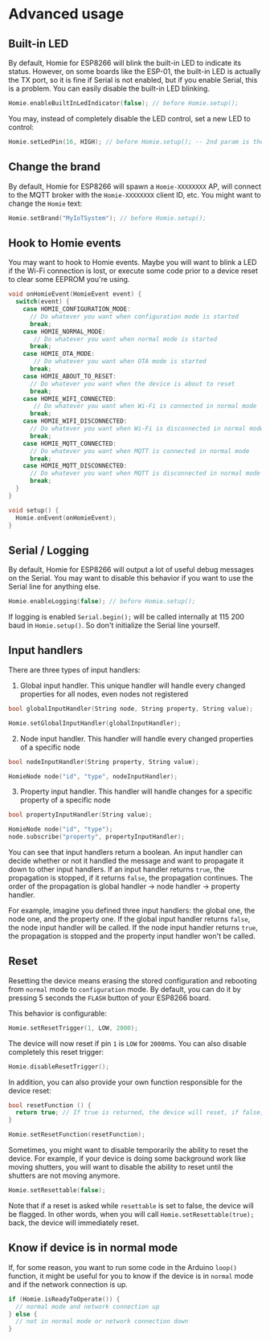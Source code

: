 # Advanced usage

## Built-in LED

By default, Homie for ESP8266 will blink the built-in LED to indicate its status. However, on some boards like the ESP-01, the built-in LED is actually the TX port, so it is fine if Serial is not enabled, but if you enable Serial, this is a problem. You can easily disable the built-in LED blinking.

```c++
Homie.enableBuiltInLedIndicator(false); // before Homie.setup();
```

You may, instead of completely disable the LED control, set a new LED to control:

```c++
Homie.setLedPin(16, HIGH); // before Homie.setup(); -- 2nd param is the state when the LED is on
```

## Change the brand

By default, Homie for ESP8266 will spawn a `Homie-XXXXXXXX` AP, will connect to the MQTT broker with the `Homie-XXXXXXXX` client ID, etc. You might want to change the `Homie` text:

```c++
Homie.setBrand("MyIoTSystem"); // before Homie.setup();
```

## Hook to Homie events

You may want to hook to Homie events. Maybe you will want to blink a LED if the Wi-Fi connection is lost, or execute some code prior to a device reset to clear some EEPROM you're using.

```c++
void onHomieEvent(HomieEvent event) {
  switch(event) {
    case HOMIE_CONFIGURATION_MODE:
      // Do whatever you want when configuration mode is started
      break;
    case HOMIE_NORMAL_MODE:
       // Do whatever you want when normal mode is started
      break;
    case HOMIE_OTA_MODE:
       // Do whatever you want when OTA mode is started
      break;
    case HOMIE_ABOUT_TO_RESET:
      // Do whatever you want when the device is about to reset
      break;
    case HOMIE_WIFI_CONNECTED:
       // Do whatever you want when Wi-Fi is connected in normal mode
      break;
    case HOMIE_WIFI_DISCONNECTED:
      // Do whatever you want when Wi-Fi is disconnected in normal mode
      break;
    case HOMIE_MQTT_CONNECTED:
      // Do whatever you want when MQTT is connected in normal mode
      break;
    case HOMIE_MQTT_DISCONNECTED:
      // Do whatever you want when MQTT is disconnected in normal mode
      break;
  }
}

void setup() {
  Homie.onEvent(onHomieEvent);
}
```

## Serial / Logging

By default, Homie for ESP8266 will output a lot of useful debug messages on the Serial. You may want to disable this behavior if you want to use the Serial line for anything else.

```c++
Homie.enableLogging(false); // before Homie.setup();
```

If logging is enabled `Serial.begin();` will be called internally at 115 200 baud in `Homie.setup()`. So don't initialize the Serial line yourself.

## Input handlers

There are three types of input handlers:

1. Global input handler. This unique handler will handle every changed properties for all nodes, even nodes not registered

```c++
bool globalInputHandler(String node, String property, String value);

Homie.setGlobalInputHandler(globalInputHandler);
```
2. Node input handler. This handler will handle every changed properties of a specific node

```c++
bool nodeInputHandler(String property, String value);

HomieNode node("id", "type", nodeInputHandler);
```
3. Property input handler. This handler will handle changes for a specific property of a specific node

```c++
bool propertyInputHandler(String value);

HomieNode node("id", "type");
node.subscribe("property", propertyInputHandler);
```

You can see that input handlers return a boolean. An input handler can decide whether or not it handled the message and want to propagate it down to other input handlers. If an input handler returns `true`, the propagation is stopped, if it returns `false`, the propagation continues. The order of the propagation is global handler → node handler → property handler.

For example, imagine you defined three input handlers: the global one, the node one, and the property one. If the global input handler returns `false`, the node input handler will be called. If the node input handler returns `true`, the propagation is stopped and the property input handler won't be called.

## Reset

Resetting the device means erasing the stored configuration and rebooting from `normal` mode to `configuration` mode. By default, you can do it by pressing 5 seconds the `FLASH` button of your ESP8266 board.

This behavior is configurable:

```c++
Homie.setResetTrigger(1, LOW, 2000);
```

The device will now reset if pin `1` is `LOW` for `2000`ms. You can also disable completely this reset trigger:

```c++
Homie.disableResetTrigger();
```

In addition, you can also provide your own function responsible for the device reset:

```c++
bool resetFunction () {
  return true; // If true is returned, the device will reset, if false, it won't
}

Homie.setResetFunction(resetFunction);
```

Sometimes, you might want to disable temporarily the ability to reset the device. For example, if your device is doing some background work like moving shutters, you will want to disable the ability to reset until the shutters are not moving anymore.

```c++
Homie.setResettable(false);
```

Note that if a reset is asked while `resettable` is set to false, the device will be flagged. In other words, when you will call `Homie.setResettable(true);` back, the device will immediately reset.

## Know if device is in normal mode

If, for some reason, you want to run some code in the Arduino `loop()` function, it might be useful for you to know if the device is in `normal` mode and if the network connection is up.

```c++
if (Homie.isReadyToOperate()) {
  // normal mode and network connection up
} else {
  // not in normal mode or network connection down
}
```
